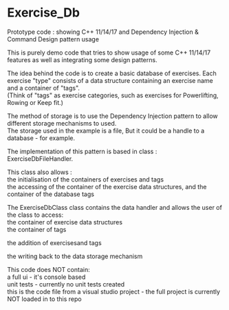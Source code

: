 # Exercise_Db
Prototype code : showing C++ 11/14/17 and Dependency Injection &amp;  Command Design pattern usage

This is purely demo code that tries to show usage of some C++ 11/14/17 features as well as integrating some design patterns.

The idea behind the code is to create a basic database of exercises. 
Each exercise "type" consists of a data structure containing an exercise name and a container of "tags".  
(Think of "tags" as exercise categories, such as exercises for Powerlifting, Rowing or Keep fit.)

The method of storage is to use the Dependency Injection pattern to allow different storage mechanisms to used.  
The storage used in the example is a file, But it could be a handle to a database - for example.

The implementation of this pattern is based in class : ExerciseDbFileHandler.

This class also allows :  
the initialisation of the containers of exercises and tags  
the accessing of the container of the exercise data structures, and the container of the database tags  


The ExerciseDbClass class contains the data handler and allows the user of the class to access:  
the container of exercise data structures  
the container of tags  

the addition of exercisesand tags

the writing back to the data storage mechanism


This code does NOT contain:  
a full ui - it's console based  
unit tests - currently no unit tests created  
this is the code file from a visual studio project - the full project is currently NOT loaded in to this repo  



